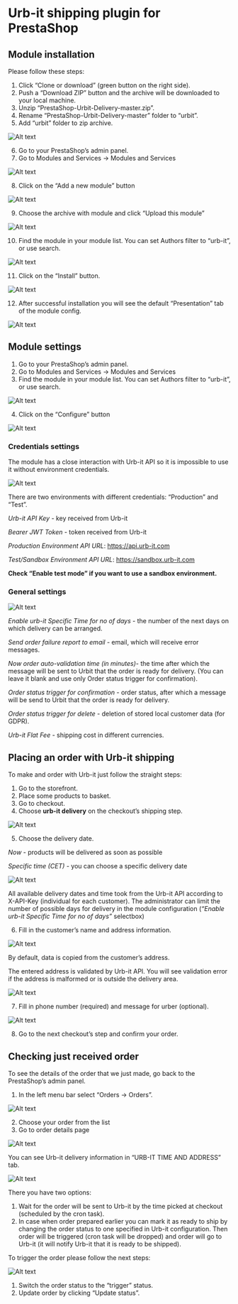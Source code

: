 # Urb-it shipping plugin for PrestaShop

## Module installation


Please follow these steps:


1. Click “Clone or download” (green button on the right side).
2. Push a “Download ZIP” button and the archive will be downloaded to your local machine.
3. Unzip “PrestaShop-Urbit-Delivery-master.zip”.
4. Rename “PrestaShop-Urbit-Delivery-master” folder to “urbit”.
5. Add “urbit” folder to zip archive.

![Alt text](/doc/images/image1.png?raw=true)

6. Go to your PrestaShop’s admin panel.
7. Go to Modules and Services -> Modules and Services

![Alt text](/doc/images/image17.png?raw=true)

8. Click on the “Add a new module” button

![Alt text](/doc/images/image5.png?raw=true)

9. Choose the archive with module and click “Upload this module”

![Alt text](/doc/images/image14.png?raw=true)

10. Find the module in your module list. You can set Authors filter to “urb-it”, or use search.

![Alt text](/doc/images/image13.png?raw=true)

11. Click on the “Install” button.

![Alt text](/doc/images/image15.png?raw=true)

12. After successful installation you will see the default “Presentation” tab of the module config.

![Alt text](/doc/images/image12.png?raw=true)



## Module settings

1. Go to your PrestaShop’s admin panel.
2. Go to Modules and Services -> Modules and Services
3. Find the module in your module list. You can set Authors filter to “urb-it”, or use search.

![Alt text](/doc/images/image4.png?raw=true)

4. Click on the “Configure” button

![Alt text](/doc/images/image6.png?raw=true)




### Credentials settings

The module has a close interaction with Urb-it API so it is impossible to use it without environment credentials. 

![Alt text](/doc/images/image18.png?raw=true)

There are two environments with different credentials: “Production” and “Test”.

*Urb-it API Key* - key received from Urb-it

*Bearer JWT Token* - token received from Urb-it

*Production Environment API URL*:  https://api.urb-it.com

*Test/Sandbox Environment API URL*:  https://sandbox.urb-it.com

**Check “Enable test mode” if you want to use a sandbox environment.**


### General settings

![Alt text](/doc/images/image18.png?raw=true)


*Enable urb-it Specific Time for no of days* - the number of the next days on which delivery can be arranged.

*Send order failure report to email* - email, which will receive error messages.

*Now order auto-validation time (in minutes)*- the time after which the message will be sent to Urbit that the order is ready for delivery. (You can leave it blank and use only Order status trigger for confirmation).

*Order status trigger for confirmation* - order status, after which a message will be send to Urbit that the order is ready for delivery.

*Order status trigger for delete* - deletion of stored local customer data (for GDPR).

*Urb-it Flat Fee* - shipping cost in different currencies.



## Placing an order with Urb-it shipping

To make and order with Urb-it just follow the straight steps:

1. Go to the storefront.
2. Place some products to basket.
3. Go to checkout.
4. Choose **urb-it delivery** on the checkout’s shipping step.

![Alt text](/doc/images/image7.png?raw=true)

5. Choose the delivery date.

*Now* - products will be delivered as soon as possible

*Specific time (CET)* - you can choose a specific delivery date 

![Alt text](/doc/images/image10.png?raw=true)

All available delivery dates and time took from the Urb-it API according to X-API-Key (individual for each customer). The administrator can limit the number of possible days for delivery in the module configuration (*“Enable urb-it Specific Time for no of days”* selectbox)


6. Fill in the customer’s name and address information.

![Alt text](/doc/images/image9.png?raw=true)

By default, data is copied from the customer’s address.

The entered address is validated by Urb-it API. You will see validation error if the address is malformed or is outside the delivery area.

![Alt text](/doc/images/image8.png?raw=true)


7. Fill in phone number (required) and message for urber (optional).

![Alt text](/doc/images/image19.png?raw=true)

8. Go to the next checkout’s step and confirm your order. 





## Checking just received order

To see the details of the order that we just made, go back to the PrestaShop’s admin panel.

1. In the left menu bar select “Orders -> Orders”.

![Alt text](/doc/images/image2.png?raw=true)

2. Choose your order from the list 
3. Go to order details page

![Alt text](/doc/images/image21.png?raw=true)


You can see Urb-it delivery information in “URB-IT TIME AND ADDRESS” tab.

![Alt text](/doc/images/image20.png?raw=true)

There you have two options:
1. Wait for the order will be sent to Urb-it by the time picked at checkout (scheduled by the cron task).
2. In case when order prepared earlier you can mark it as ready to ship by changing the order status to one specified in Urb-it configuration. Then order will be triggered (cron task will be dropped) and order will go to Urb-it (it will notify Urb-it that it is ready to be shipped).

To trigger the order please follow the next steps:

![Alt text](/doc/images/image16.png?raw=true)

1. Switch the order status to the “trigger” status.
1. Update order by clicking “Update status”.






